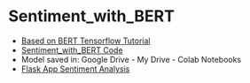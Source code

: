 # Sentiment_with_BERT

* [Based on BERT Tensorflow Tutorial](https://www.tensorflow.org/text/tutorials/classify_text_with_bert)
* [Sentiment_with_BERT Code](https://github.com/eniompw/Sentiment_with_BERT/blob/main/Sentiment_with_BERT.ipynb)
* Model saved in: Google Drive - My Drive - Colab Notebooks
* [Flask App Sentiment Analysis](https://github.com/eniompw/Sentiment_with_BERT/blob/main/flask_app.py)
